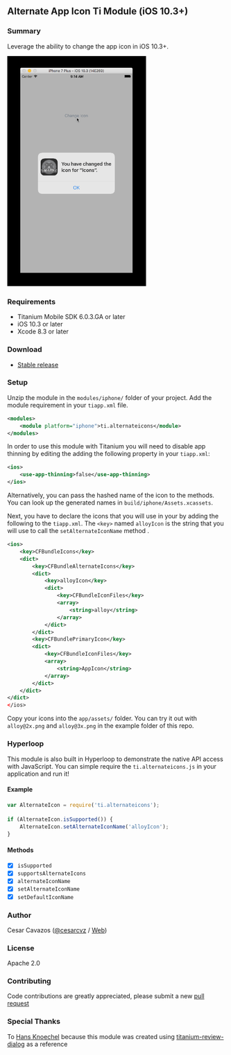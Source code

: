 ## Alternate App Icon Ti Module (iOS 10.3+)

### Summary

Leverage the ability to change the app icon in iOS 10.3+.

<img src="example/icons.gif" width="320" alt="WhiteIcon" />

### Requirements

  - Titanium Mobile SDK 6.0.3.GA or later
  - iOS 10.3 or later
  - Xcode 8.3 or later

### Download

  * [Stable release](https://github.com/ccavazos/titanium-alternate-icons/releases)

### Setup

Unzip the module in the `modules/iphone/` folder of your project.
Add the module requirement in your `tiapp.xml` file.

```xml
<modules>
    <module platform="iphone">ti.alternateicons</module>
</modules>
```

In order to use this module with Titanium you will need to disable app thinning by editing the adding the following property in your `tiapp.xml`:

```xml
<ios>
    <use-app-thinning>false</use-app-thinning>
</ios>
```

Alternatively, you can pass the hashed name of the icon to the methods. You can look up the generated names in `build/iphone/Assets.xcassets`.

Next, you have to declare the icons that you will use in your by adding the following to the `tiapp.xml`. The `<key>` named `alloyIcon` is the string that you will use to call the `set​Alternate​Icon​Name` method .

```xml
<ios>
	<key>CFBundleIcons</key>
	<dict>
		<key>CFBundleAlternateIcons</key>
		<dict>
			<key>alloyIcon</key>
			<dict>
				<key>CFBundleIconFiles</key>
				<array>
					<string>alloy</string>
				</array>
			</dict>
		</dict>
		<key>CFBundlePrimaryIcon</key>
		<dict>
			<key>CFBundleIconFiles</key>
			<array>
				<string>AppIcon</string>
			</array>
		</dict>
	</dict>
</dict>
</ios>
```

Copy your icons into the `app/assets/` folder. You can try it out with `alloy@2x.png` and `alloy@3x.png` in the example folder of this repo.

### Hyperloop

This module is also built in Hyperloop to demonstrate the native API access with JavaScript.
You can simple require the `ti.alternateicons.js` in your application and run it!

#### Example

```javascript
var AlternateIcon = require('ti.alternateicons');

if (AlternateIcon.isSupported()) {
    AlternateIcon.set​Alternate​Icon​Name('alloyIcon');
}
```
#### Methods

- [x] `isSupported`
- [x] `supportsAlternateIcons`
- [x] `alternateIconName`
- [x] `set​Alternate​Icon​Name`
- [x] `setDefaultIconName`

### Author

Cesar Cavazos ([@cesarcvz](https://twitter.com/cesarcvz) / [Web](http://ccavazos.co))

### License

Apache 2.0

### Contributing

Code contributions are greatly appreciated, please submit a new [pull request](https://github.com/ccavazos/titanium-alternate-icons/pull/new/master)

### Special Thanks

To [Hans Knoechel](https://github.com/hansemannn) because this module was created using [titanium-review-dialog](https://github.com/hansemannn/titanium-review-dialog) as a reference

